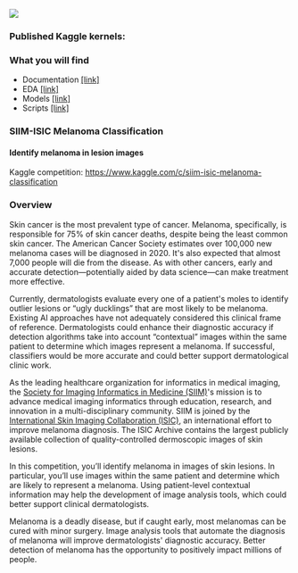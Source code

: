 ![](https://github.com/dimitreOliveira/melanoma-classification/blob/master/Assets/banner.png)

### Published Kaggle kernels:

### What you will find
- Documentation [[link]](https://github.com/dimitreOliveira/melanoma-classification/tree/master/Documentation)
- EDA [[link]](https://github.com/dimitreOliveira/melanoma-classification/tree/master/EDA)
- Models [[link]](https://github.com/dimitreOliveira/melanoma-classification/tree/master/Model%20backlog)
- Scripts [[link]](https://github.com/dimitreOliveira/melanoma-classification/tree/master/Scripts)

### SIIM-ISIC Melanoma Classification
#### Identify melanoma in lesion images

Kaggle competition: https://www.kaggle.com/c/siim-isic-melanoma-classification

### Overview
Skin cancer is the most prevalent type of cancer. Melanoma, specifically, is responsible for 75% of skin cancer deaths, despite being the least common skin cancer. The American Cancer Society estimates over 100,000 new melanoma cases will be diagnosed in 2020. It's also expected that almost 7,000 people will die from the disease. As with other cancers, early and accurate detection—potentially aided by data science—can make treatment more effective.

Currently, dermatologists evaluate every one of a patient's moles to identify outlier lesions or “ugly ducklings” that are most likely to be melanoma. Existing AI approaches have not adequately considered this clinical frame of reference. Dermatologists could enhance their diagnostic accuracy if detection algorithms take into account “contextual” images within the same patient to determine which images represent a melanoma. If successful, classifiers would be more accurate and could better support dermatological clinic work.

As the leading healthcare organization for informatics in medical imaging, the [Society for Imaging Informatics in Medicine (SIIM)](https://siim.org/)'s mission is to advance medical imaging informatics through education, research, and innovation in a multi-disciplinary community. SIIM is joined by the [International Skin Imaging Collaboration (ISIC)](https://www.isic-archive.com/), an international effort to improve melanoma diagnosis. The ISIC Archive contains the largest publicly available collection of quality-controlled dermoscopic images of skin lesions.

In this competition, you’ll identify melanoma in images of skin lesions. In particular, you’ll use images within the same patient and determine which are likely to represent a melanoma. Using patient-level contextual information may help the development of image analysis tools, which could better support clinical dermatologists.

Melanoma is a deadly disease, but if caught early, most melanomas can be cured with minor surgery. Image analysis tools that automate the diagnosis of melanoma will improve dermatologists' diagnostic accuracy. Better detection of melanoma has the opportunity to positively impact millions of people.
